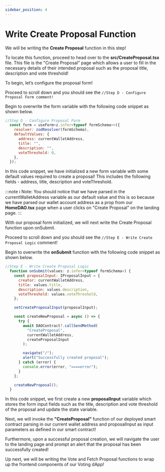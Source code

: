 ```yaml
---
sidebar_position: 4
---
```


# Write Create Proposal Function

We will be writing the **Create Proposal** function in this step!

To locate this function, proceed to head over to the **src/CreateProposal.tsx** file. This file is the "Create Proposal” page which allows a user to fill in the necessary details of their intended proposal such as the proposal title, description and vote threshold!

To begin, let’s configure the proposal form!

Proceed to scroll down and you should see the `//Step D - Configure Proposal Form comment!`

Begin to overwrite the form variable with the following code snippet as shown below.

```js showLineNumbers
//Step D - Configure Proposal Form
  const form = useForm<z.infer<typeof formSchema>>({
    resolver: zodResolver(formSchema),
    defaultValues: {
      address: currentWalletAddress,
      title: "",
      description: "",
      voteThreshold: 0,
    },
  });
```

In this code snippet, we have initialized a new form variable with some default values required to create a proposal! This includes the following fields - address, title, description and voteThreshold.

:::note
ℹ️ Note: You should notice that we have parsed in the currentWalletAddress variable as our default value and this is so because we have parsed our wallet account address as a prop from our **HomeDAO.tsx** page when a user clicks on "Create Proposal” on the landing page.
:::

With our proposal form initialized, we will next write the Create Proposal function upon onSubmit.

Proceed to scroll down and you should see the `//Step E - Write Create Proposal Logic` comment!

Begin to overwrite the **onSubmit** function with the following code snippet as shown below.

```js showLineNumbers
//Step E - Write Create Proposal Logic
  function onSubmit(values: z.infer<typeof formSchema>) {
    const proposalInput: IProposalInput = {
      creator: currentWalletAddress,
      title: values.title,
      description: values.description,
      voteThreshold: values.voteThreshold,
    };

    setCreateProposalInput(proposalInput);

    const createNewProposal = async () => {
      try {
        await DAOContract?.callSendMethod(
          "CreateProposal",
          currentWalletAddress,
          createProposalInput
        );

        navigate("/");
        alert("Successfully created proposal");
      } catch (error) {
        console.error(error, "====error");
      }
    };

    createNewProposal();
  }
```

In this code snippet, we first create a new **proposalInput** variable which stores the form input fields such as the title, description and vote threshold of the proposal and update the state variable.

Next, we will invoke the **"CreateProposal”** function of our deployed smart contract parsing in our current wallet address and proposalInput as input parameters as defined in our smart contract!

Furthermore, upon a successful proposal creation, we will navigate the user to the landing page and prompt an alert that the proposal has been successfully created!

Up next, we will be writing the Vote and Fetch Proposal functions to wrap up the frontend components of our Voting dApp!
